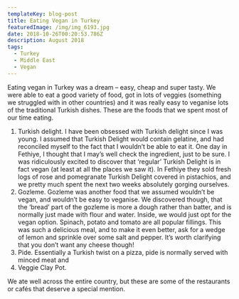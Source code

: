 ```yaml
---
templateKey: blog-post
title: Eating Vegan in Turkey
featuredImage: /img/img_6193.jpg
date: 2018-10-26T00:20:53.786Z
description: August 2018
tags:
  - Turkey
  - Middle East
  - Vegan
---
```

Eating vegan in Turkey was a dream – easy, cheap and super tasty. We were able to eat a good variety of food, got in lots of veggies (something we struggled with in other countries) and it was really easy to veganise lots of the traditional Turkish dishes. These are the foods that we spent most of our time eating.

1. Turkish delight. I have been obsessed with Turkish delight since I was young. I assumed that Turkish Delight would contain gelatine, and had reconciled myself to the fact that I wouldn’t be able to eat it. One day in Fethiye, I thought that I may’s well check the ingredient, just to be sure. I was ridiculously excited to discover that ‘regular’ Turkish Delight is in fact vegan (at least at all the places we saw it). In Fethiye they sold fresh logs of rose and pomegranate Turkish Delight covered in pistachios, and we pretty much spent the next two weeks absolutely gorging ourselves.
2. Gozleme. Gozleme was another food that we assumed wouldn’t be vegan, and wouldn’t be easy to veganise. We discovered though, that the ‘bread’ part of the gozleme is more a dough rather than batter, and is normally just made with flour and water. Inside, we would just opt for the vegan option. Spinach, potato and tomato are all popular fillings. This was such a delicious meal, and to make it even better, ask for a wedge of lemon and sprinkle over some salt and pepper. It’s worth clarifying that you don’t want any cheese though!
3. Pide. Essentially a Turkish twist on a pizza, pide is normally served with minced meat and 
4. Veggie Clay Pot.

We ate well across the entire country, but these are some of the restaurants or cafés that deserve a special mention.
